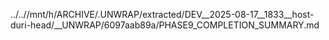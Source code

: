 ../..//mnt/h/ARCHIVE/.UNWRAP/extracted/DEV__2025-08-17__1833__host-duri-head/__UNWRAP/6097aab89a/PHASE9_COMPLETION_SUMMARY.md